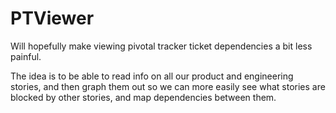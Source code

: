 # PTViewer
Will hopefully make viewing pivotal tracker ticket dependencies a bit less painful.

The idea is to be able to read info on all our product and engineering stories, and then graph them out so we can more easily see what stories are blocked by other stories, and map dependencies between them.
